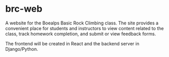 # brc-web
A website for the Boealps Basic Rock Climbing class. The site provides a convenient place for students and instructors to view content related to the class, track homework completion, and submit or view feedback forms.

The frontend will be created in React and the backend server in Django/Python.
